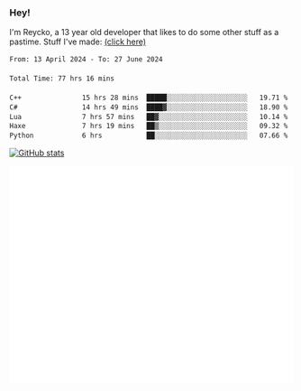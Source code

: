 ### Hey!
I'm Reycko, a 13 year old developer that likes to do some other stuff as a pastime.
Stuff I've made: [(click here)](https://pastebin.com/raw/QiNpEYja)

<!--START_SECTION:wakasection-->

```txt
From: 13 April 2024 - To: 27 June 2024

Total Time: 77 hrs 16 mins

C++               15 hrs 28 mins  █████░░░░░░░░░░░░░░░░░░░░   19.71 %
C#                14 hrs 49 mins  ████▓░░░░░░░░░░░░░░░░░░░░   18.90 %
Lua               7 hrs 57 mins   ██▓░░░░░░░░░░░░░░░░░░░░░░   10.14 %
Haxe              7 hrs 19 mins   ██▒░░░░░░░░░░░░░░░░░░░░░░   09.32 %
Python            6 hrs           ██░░░░░░░░░░░░░░░░░░░░░░░   07.66 %
```

<!--END_SECTION:wakasection-->

[![GitHub stats](https://github-readme-stats.vercel.app/api?username=Reycko&show_icons=true&theme=dark&hide_title=true&count_private=true)](https://github.com/anuraghazra/github-readme-stats)

![Metrics](/github-metrics.svg)
